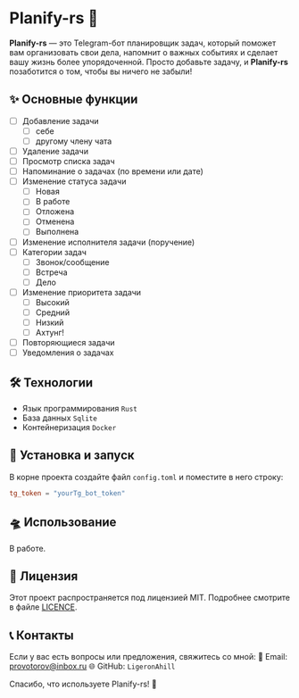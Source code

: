 # Planify-rs 🤖

**Planify-rs** — это Telegram-бот планировщик задач, который поможет вам организовать свои дела, напомнит о важных событиях и сделает вашу жизнь более упорядоченной. Просто добавьте задачу, и **Planify-rs** позаботится о том, чтобы вы ничего не забыли!

## ✨ Основные функции

- [ ] Добавление задачи
    - [ ] себе
    - [ ] другому члену чата
- [ ] Удаление задачи
- [ ] Просмотр списка задач
- [ ] Напоминание о задачах (по времени или дате)
- [ ] Изменение статуса задачи
    - [ ] Новая
    - [ ] В работе
    - [ ] Отложена
    - [ ] Отменена
    - [ ] Выполнена
- [ ] Изменение исполнителя задачи (поручение)
- [ ] Категории задач
    - [ ] Звонок/сообщение
    - [ ] Встреча
    - [ ] Дело
- [ ] Изменение приоритета задачи
    - [ ] Высокий
    - [ ] Средний
    - [ ] Низкий
    - [ ] Ахтунг!
- [ ] Повторяющиеся задачи
- [ ] Уведомления о задачах

## 🛠️ Технологии

- Язык программирования `Rust`
- База данных `Sqlite`
- Контейнеризация `Docker`

## 🚀 Установка и запуск

В корне проекта создайте файл `config.toml` и поместите в него строку:

```toml
tg_token = "yourTg_bot_token"
```

## 🛸 Использование

В работе.

## 📜 Лицензия

Этот проект распространяется под лицензией MIT. Подробнее смотрите в файле [LICENCE](LICENCE).

## 📞 Контакты

Если у вас есть вопросы или предложения, свяжитесь со мной:
📧 Email: <provotorov@inbox.ru>
🌐 GitHub: `LigeronAhill`

Спасибо, что используете Planify-rs! 🚀

